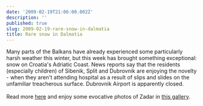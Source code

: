 ```yaml
---
date: '2009-02-19T21:06:00.002Z'
description: ''
published: true
slug: 2009-02-19-rare-snow-in-dalmatia
title: Rare snow in Dalmatia
---
```


Many parts of the Balkans have already experienced some particularly harsh weather this winter, but this week has brought something exceptional: snow on Croatia's Adriatic Coast. News reports say that the residents (especially children) of Sibenik, Split and Dubrovnik are enjoying the novelty - when they aren't attending hospital as a result of slips and slides on the unfamiliar treacherous surface. Dubrovnik Airport is apparently closed.   <br /><br />Read more <a href="http://www.javno.com/en-croatia/photo--snow-cover-turns-dalmatia-white_235298">here</a> and enjoy some evocative photos of Zadar in <a href="http://www.javno.com/en/foto.php?id=18&amp;rbr=12006&amp;idrf=529159">this gallery</a>.